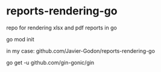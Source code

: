 # reports-rendering-go
repo for rendering xlsx and pdf reports in go

go mod init <module-name>

in my case: github.com/Javier-Godon/reports-rendering-go

go get -u github.com/gin-gonic/gin
